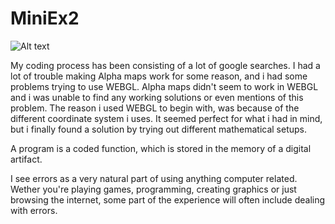 # MiniEx2

![Alt text](/relative/path/to/img.jpg?raw=true "Optional Title")

My coding process has been consisting of a lot of google searches. I had a lot of trouble making Alpha maps work for some reason, and i had some problems trying to use WEBGL. Alpha maps didn't seem to work in WEBGL and i was unable to find any working solutions or even mentions of this problem. The reason i used WEBGL to begin with, was because of the different coordinate system i uses. It seemed perfect for what i had in mind, but i finally found a solution by trying out different mathematical setups.

A program is a coded function, which is stored in the memory of a digital artifact.

I see errors as a very natural part of using anything computer related. Wether you're playing games, programming, creating graphics or just browsing the internet, some part of the experience will often include dealing with errors. 
